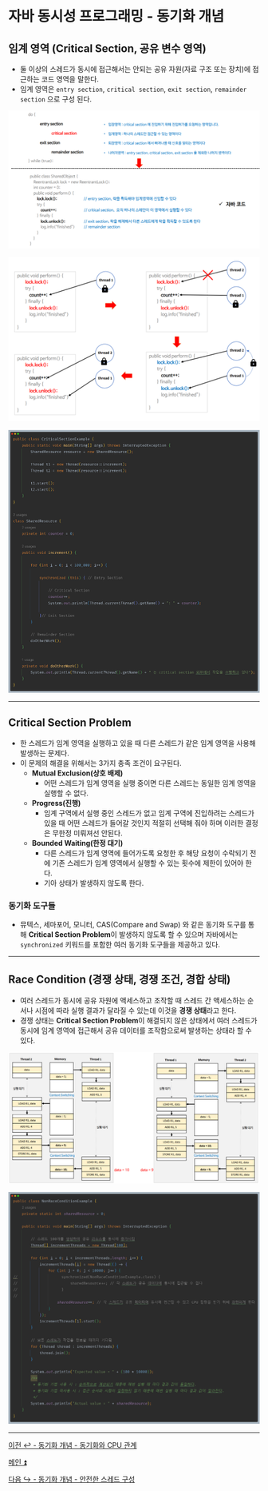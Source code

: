 # 자바 동시성 프로그래밍 - 동기화 개념

## 임계 영역 (Critical Section, 공유 변수 영역)

- 둘 이상의 스레드가 동시에 접근해서는 안되는 공유 자원(자료 구조 또는 장치)에 접근하는 코드 영역을 말한다.
- 임계 영역은 `entry section`, `critical section`, `exit section`, `remainder section` 으로 구성 된다.

![img_15.png](image/img_15.png)

![img_16.png](image/img_16.png)

![img_18.png](image/img_18.png)

---

## Critical Section Problem

- 한 스레드가 임계 영역을 실행하고 있을 때 다른 스레드가 같은 임계 영역을 사용해 발생하는 문제다.
- 이 문제의 해결을 위해서는 3가지 충족 조건이 요구된다.
  - **Mutual Exclusion(상호 배제)**
    - 어떤 스레드가 임계 영역을 실행 중이면 다른 스레드는 동일한 임계 영역을 실행할 수 없다.
  - **Progress(진행)**
    - 임계 구역에서 실행 중인 스레드가 없고 임계 구역에 진입하려는 스레드가 있을 때 어떤 스레드가 들어갈 것인지 적절히 선택해 줘야 하며
        이러한 결정은 무한정 미뤄져선 안된다.
  - **Bounded Waiting(한정 대기)**
    - 다른 스레드가 임계 영역에 들어가도록 요청한 후 해당 요청이 수락되기 전에 기존 스레드가 임계 영역에서 실행할 수 있는 횟수에 제한이 있어야 한다.
    - 기아 상태가 발생하지 않도록 한다.

### 동기화 도구들

- 뮤텍스, 세마포어, 모니터, CAS(Compare and Swap) 와 같은 동기화 도구를 통해 **Critical Section Problem**이 발생하지 않도록 할 수 있으며
    자바에서는 `synchronized` 키워드를 포함한 여러 동기화 도구들을 제공하고 있다.

---

## Race Condition (경쟁 상태, 경쟁 조건, 경합 상태)

- 여러 스레드가 동시에 공유 자원에 액세스하고 조작할 때 스레드 간 액세스하는 순서나 시점에 따라 실행 결과가 달라질 수 있는데 이것을 **경쟁 상태**라고 한다.
- 경쟁 상태는 **Critical Section Problem**이 해결되지 않은 상태에서 여러 스레드가 동시에 임계 영역에 접근해서 공유 데이터를 조작함으로써 발생하는 상태라 할 수 있다.

![img_17.png](image/img_17.png)

![img_19.png](image/img_19.png)

---

[이전 ↩️ - 동기화 개념 - 동기화와 CPU 관계]()

[메인 ⏫](https://github.com/genesis12345678/TIL/blob/main/Java/reactive/Main.md)

[다음 ↪️ - 동기화 개념 - 안전한 스레드 구성]()
